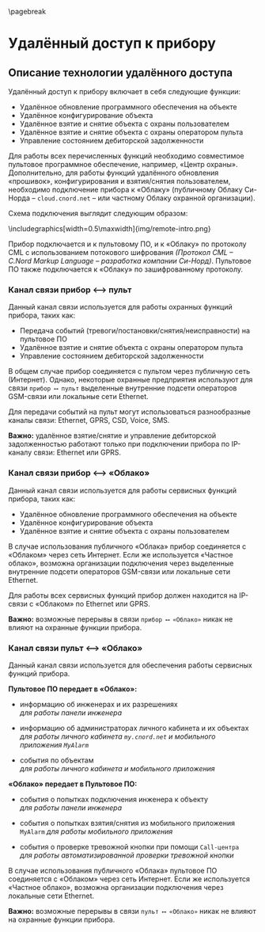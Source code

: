 \pagebreak

# Удалённый доступ к прибору

## Описание технологии удалённого доступа

Удалённый доступ к прибору включает в себя следующие функции:

* Удалённое обновление программного обеспечения на объекте
* Удалённое конфигурирование объекта
* Удалённое взятие и снятие объекта с охраны пользователем
* Удалённое взятие и снятие объекта с охраны оператором пульта
* Управление состоянием дебиторской задолженности

Для работы всех перечисленных функций необходимо совместимое пультовое программное обеспечение, например, «Центр охраны». Дополнительно, для работы функций удалённого обновления «прошивок», конфигурирования и взятия/снятия пользователем, необходимо подключение прибора к «Облаку» (публичному Облаку Си-Норда – `cloud.cnord.net` – или частному Облаку охранной организации).

Схема подключения выглядит следующим образом:

\includegraphics[width=0.5\maxwidth]{img/remote-intro.png}

Прибор подключается и к пультовому ПО, и к «Облаку» по протоколу CML с использованием потокового шифрования *(Протокол CML – C.Nord Markup Language – разработка компании Си-Норд)*. Пультовое ПО также подключается к «Облаку» по зашифрованному протоколу.

### Канал связи прибор ⟷ пульт

Данный канал связи используется для работы охранных функций прибора, таких как:

* Передача событий (тревоги/постановки/снятия/неисправности) на пультовое ПО
* Удалённое взятие и снятие объекта с охраны оператором пульта
* Управление состоянием дебиторской задолженности

В общем случае прибор соединяется с пультом через публичную сеть (Интернет). Однако, некоторые охранные предприятия используют для связи `прибор ⟷ пульт` выделенные внутренние подсети операторов GSM-связи или локальные сети Ethernet.

Для передачи событий на пульт могут использоваться разнообразные каналы связи: Ethernet, GPRS, CSD, Voice, SMS.

**Важно:** удалённое взятие/снятие и управление дебиторской задолженностью работают только при подключении прибора по IP-каналу связи: Ethernet или GPRS.

### Канал связи прибор ⟷ «Облако»

Данный канал связи используется для работы сервисных функций прибора, таких как:

* Удалённое обновление программного обеспечения на объекте
* Удалённое конфигурирование объекта
* Удалённое взятие и снятие объекта с охраны пользователем

В случае использования публичного «Облака» прибор соединяется с «Облаком» через сеть Интернет. Если же используется «Частное облако», возможна организации подключения через выделенные внутренние подсети операторов GSM-связи или локальные сети Ethernet.

Для работы всех сервисных функций прибор должен находится на IP-связи с «Облаком» по Ethernet или GPRS.

**Важно:** возможные перерывы в связи `прибор ⟷ «Облако»` никак не влияют на охранные функции прибора.

### Канал связи пульт ⟷ «Облако»

Данный канал связи используется для обеспечения работы сервисных функций прибора.

**Пультовое ПО передает в «Облако»:**

* информацию об инженерах и их разрешениях  
  *для работы панели инженера*
  
* информацию об администраторах личного кабинета и их объектах  
  *для работы личного кабинета `my.cnord.net` и мобильного приложения `MyAlarm`*
  
* события по объектам  
  *для работы личного кабинета и мобильного приложения*
  
**«Облако» передает в Пультовое ПО:**

* события о попытках подключения инженера к объекту  
  *для работы панели инженера*
  
* события о попытках взятия/снятия из мобильного приложения `MyAlarm`
  *для работы мобильного приложения*
  
* события о проверке тревожной кнопки при помощи `Call-центра`  
  *для работы автоматизированной проверки тревожной кнопки*
  
В случае использования публичного «Облака» пультовое ПО соединяется с «Облаком» через сеть Интернет. Если же используется «Частное облако», возможна организации подключения через локальные сети Ethernet.

**Важно:** возможные перерывы в связи `пульт ⟷ «Облако»` никак не влияют на охранные функции прибора.